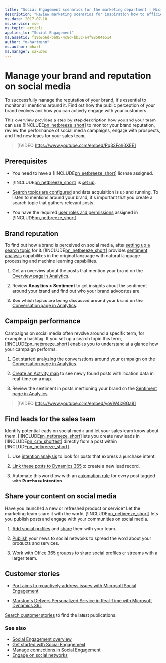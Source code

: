 ```yaml
---
title: "Social Engagement scenarios for the marketing department | Microsoft Docs"
description: "Review marketing scenarios for inspiration how to efficiently leverage Social Engagement in your organization."
ms.date: 2017-07-10
ms.service: mse
ms.topic: article
applies_to: "Social Engagement"
ms.assetid: f19b9b6d-bb95-4c8d-bb3c-a4f98504e514
author: "m-hartmann"
ms.author: mhart
ms.manager: sakudes
---
```

# Manage your brand and reputation on social media

To successfully manage the reputation of your brand, it's essential to monitor all mentions around it. Find out how the public perception of your brand evolves and how you can actively engage with your customers.

This overview provides a step by step description how you and your team can use [!INCLUDE[pn_netbreeze_short](../includes/pn-netbreeze-short.md)] to monitor your brand reputation, review the performance of social media campaigns, engage with prospects, and find new leads for your sales team.

> [!VIDEO https://www.youtube.com/embed/Pq33FohGXEE]

## Prerequisites

- You need to have a [!INCLUDE[pn_netbreeze_short](../includes/pn-netbreeze-short.md)] license assigned.

- [!INCLUDE[pn_netbreeze_short](../includes/pn-netbreeze-short.md)] is [set up](../social-engagement/administer-microsoft-social-engagement.md).

- [Search topics are configured](../social-engagement/set-up-searches.md) and data acquisition is up and running. To listen to mentions around your brand, it's important that you create a search topic that gathers relevant posts.

- You have the required [user roles and permissions](../social-engagement/user-roles.md) assigned in [!INCLUDE[pn_netbreeze_short](../includes/pn-netbreeze-short.md)].

## Brand reputation

To find out how a brand is perceived on social media, after [setting up a search topic](../social-engagement/set-up-searches.md) for it. [!INCLUDE[pn_netbreeze_short](../includes/pn-netbreeze-short.md)] provides [sentiment analysis](../social-engagement/analytics-sentiment.md) capabilities in the original language with natural language processing and machine learning capabilites.

1. Get an overview about the posts that mention your brand on the [Overview page in Analytics](../social-engagement/analytics-overview.md).

2. Review **Anayltics > Sentiment** to get insights about the sentiment around your brand and find out who your brand advocates are.

3. See which topics are being discussed around your brand on the [Conversation page in Analytics](../social-enagement/analytics-conversations.md).

## Campaign performance

Campaigns on social media often revolve around a specific term, for example a hashtag. If you set up a search topic this term, [!INCLUDE[pn_netbreeze_short](../includes/pn-netbreeze-short.md)] enables you to understand at a glance how your campaign performs.

1. Get started analyzing the conversations around your campaign on the [Conversation page in Analytics](../social-enagement/analytics-conversations.md).

2. [Create an Activity map](../social-enagement/activity-maps.md) to see newly found posts with location data in real-time on a map.

3. Review the sentiment in posts mentioning your brand on the [Sentiment page in Analytics](../social-engagement/analytics-sentiment.md).

> [!VIDEO https://www.youtube.com/embed/yoVW4izGGa8]

## Find leads for the sales team

Identify potential leads on social media and let your sales team know about them. [!INCLUDE[pn_netbreeze_short](../includes/pn-netbreeze-short.md)] lets you create new leads in [!INCLUDE[pn_crm_shortest](../includes/pn-crm-shortest.md)] directly from a post within [!INCLUDE[pn_netbreeze_short](../includes/pn-netbreeze-short.md)].

1. Use [intention analysis](../social-engagement/tags.md#how-intention-analysis-works) to look for posts that express a purchase intent.

2. [Link these posts to Dynamics 365](../social-engagement/create-dynamics-365-records-from-social-post.md) to create a new lead record.

3. Automate this workflow with an [automation rule](../social-engagement/automation-rules.md) for every post tagged with **Purchase Intention**.


## Share your content on social media

Have you launched a new or refreshed product or service? Let the marketing team share it with the world. [!INCLUDE[pn_netbreeze_short](../includes/pn-netbreeze-short.md)] lets you publish posts and engage with your communities on social media. 

1. [Add social profiles](../social-engagement/manage-social-profiles.md) and [share](../social-engagement/manage-social-profiles.md#let-other-users-work-with-your-social-profile) them with your team.

2. [Publish](../social-engagement/publish-react-posts.md) your news to social networks to spread the word about your products and services.

3. Work with [Office 365 groups](../social-engagement/office-365-groups-social-engagement.md)s to share social profiles or streams with a larger team.

## Customer stories

- [Port aims to proactively address issues with Microsoft Social Engagement](https://customers.microsoft.com/en-us/story/port-aims-to-proactively-address-issues-with-microsoft)

- [Marston's Delivers Personalized Service in Real-Time with Microsoft Dynamics 365](https://customers.microsoft.com/en-us/story/marstons-delivers-personalized-service-in-real-time-wi)

[Search customer stories](https://customers.microsoft.com/en-us/search?sq=%22Microsoft%20Social%20Engagement%22&ff=&p=0&so=story_publish_date%20desc) to find the latest publications.

### See also

- [Social Engagement overview](../social-engagement/overview.md)    
- [Get started with Social Engagement](../social-engagement/get-started.md)    
- [Manage connections in Social Engagement](../social-engagement/manage-connections.md)
- [Engage on social networks](../social-engagement/engage-on-social-networks.md)
